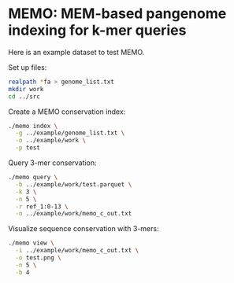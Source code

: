 # MEMO: MEM-based pangenome indexing for k-mer queries
Here is an example dataset to test MEMO.

Set up files:
```sh
realpath *fa > genome_list.txt
mkdir work
cd ../src
```

Create a MEMO conservation index:
```sh
./memo index \
  -g ../example/genome_list.txt \
  -o ../example/work \
  -p test
```

Query 3-mer conservation:
```sh
./memo query \
  -b ../example/work/test.parquet \
  -k 3 \
  -n 5 \
  -r ref_1:0-13 \
  -o ../example/work/memo_c_out.txt
```

Visualize sequence conservation with 3-mers:
```sh
./memo view \
  -i ../example/work/memo_c_out.txt \
  -o test.png \
  -n 5 \
  -b 4

